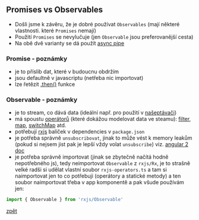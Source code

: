 ## Promises vs Observables

- Došli jsme k závěru, že je dobré používat `Observables` (mají některé vlastnosti. které `Promises` nemají)
- Použití `Promises` se nevylučuje (jen `Observable` jsou preferovanější cesta)
- Na obě dvě varianty se dá použít [async pipe](https://angular.io/docs/ts/latest/api/common/index/AsyncPipe-pipe.html)

### Promise - poznámky

- je to příslib dat, které v budoucnu obdržím
- jsou defaultně v javascriptu (netřeba nic importovat)
- lze řetězit [.then()](http://es6-features.org/#PromiseUsage) funkce

### Observable - poznámky

- je to stream, co dává data (ideální např. pro použití v [našeptávači](https://angular.io/docs/ts/latest/guide/server-communication.html#!#a-wasteful-app))
- má spoustu [operátorů](http://reactivex.io/rxjs/class/es6/Observable.js~Observable.html) (které dokážou modelovat data ve steamu): [filter](http://reactivex.io/rxjs/class/es6/Observable.js~Observable.html#instance-method-filter), [map](http://reactivex.io/rxjs/class/es6/Observable.js~Observable.html#instance-method-map), [switchMap](http://reactivex.io/rxjs/class/es6/Observable.js~Observable.html#instance-method-switchMap) atd.
- potřebují [rxjs](https://github.com/ReactiveX/RxJS) balíček v dependencies v `package.json`
- je potřeba správně `unsubscribovat`, jinak to může vést k memory leakům (pokud si nejsem jist pak je lepší vždy volat `unsubscribe`) viz. [angular 2 doc](https://angular.io/docs/ts/latest/cookbook/component-communication.html#!#bidirectional-service)
- je potřeba správně importovat (jinak se zbytečně načítá hodně nepotřebného js), tedy neimportovat `Observable` z `rxjs/Rx`, je to strašně velké radši si udělat vlastní soubor `rxjs-operators.ts` a tam si naimportovat jen to co potřebuji (operátory a statické metody) a ten soubor naimportovat třeba v app komponentě a pak všude používám jen:

```js
import { Observable } from 'rxjs/Observable'
```

[zpět](../../README.md)
